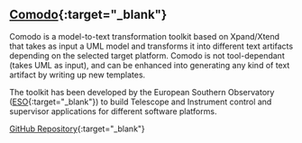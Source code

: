 ## [Comodo](https://github.com/Open-MBEE/Comodo){:target="_blank"}

Comodo is a model-to-text transformation toolkit based on Xpand/Xtend that takes as input a UML model and transforms it into different text artifacts depending on the selected target platform. Comodo is not tool-dependant (takes UML as input), and can be enhanced into generating any kind of text artifact by writing up new templates.

The toolkit has been developed by the European Southern Observatory ([ESO](https://www.eso.org){:target="_blank"}) to build Telescope and Instrument control and supervisor applications for different software platforms.

[GitHub Repository](https://github.com/Open-MBEE/Comodo){:target="_blank"}